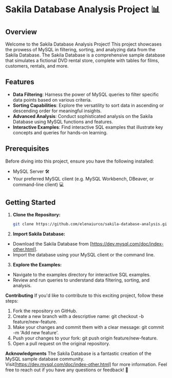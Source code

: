 # Sakila Database Analysis Project 📊

## Overview

Welcome to the Sakila Database Analysis Project! This project showcases the prowess of MySQL in filtering, sorting, and analyzing data from the Sakila Database. The Sakila Database is a comprehensive sample database that simulates a fictional DVD rental store, complete with tables for films, customers, rentals, and more.

## Features

- **Data Filtering**: Harness the power of MySQL queries to filter specific data points based on various criteria.
- **Sorting Capabilities**: Explore the versatility to sort data in ascending or descending order for meaningful insights.
- **Advanced Analysis**: Conduct sophisticated analysis on the Sakila Database using MySQL functions and features.
- **Interactive Examples**: Find interactive SQL examples that illustrate key concepts and queries for hands-on learning.

## Prerequisites

Before diving into this project, ensure you have the following installed:

- MySQL Server 🛠️
- Your preferred MySQL client (e.g. MySQL Workbench, DBeaver, or command-line client) 💻

## Getting Started

1. **Clone the Repository:**
   ```bash
   git clone https://github.com/elenaiurco/sakila-database-analysis.git

2. **Import Sakila Database:**

- Download the Sakila Database from [https://dev.mysql.com/doc/index-other.html].
- Import the database using your MySQL client or the command line.

3. **Explore the Examples:**

- Navigate to the examples directory for interactive SQL examples.
- Review and run queries to understand data filtering, sorting, and analysis.

**Contributing**
If you'd like to contribute to this exciting project, follow these steps:

1. Fork the repository on GitHub.
2. Create a new branch with a descriptive name: git checkout -b feature/new-feature.
3. Make your changes and commit them with a clear message: git commit -m 'Add new feature'.
4. Push your changes to your fork: git push origin feature/new-feature.
5. Open a pull request on the original repository.

**Acknowledgments**
The Sakila Database is a fantastic creation of the MySQL sample database community. 
Visit[https://dev.mysql.com/doc/index-other.html] for more information.
Feel free to reach out if you have any questions or feedback! 📧


